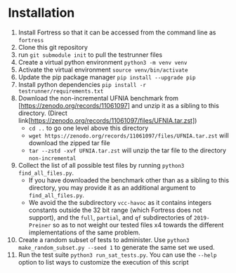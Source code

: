 
# Installation
1. Install Fortress so that it can be accessed from the command line as `fortress`
2. Clone this git repository
3. run `git submodule init` to pull the testrunner files
4. Create a virtual python environment `python3 -m venv venv`
5. Activate the virtual environment `source venv/bin/activate`
6. Update the pip package manager `pip install --upgrade pip`
6. Install python dependencies `pip install -r testrunner/requirements.txt`
4. Download the non-incremental UFNIA benchmark from [https://zenodo.org/records/11061097] and unzip it as a sibling to this directory. (Direct link[https://zenodo.org/records/11061097/files/UFNIA.tar.zst])
    - `cd ..` to go one level above this directory
    - `wget https://zenodo.org/records/11061097/files/UFNIA.tar.zst` will download the zipped tar file
    - `tar --zstd -xvf UFNIA.tar.zst` will unzip the tar file to the directory `non-incremental`
5. Collect the list of all possible test files by running `python3 find_all_files.py`.
    - If you have downloaded the benchmark other than as  a sibling to this directory, you may provide it as an additional argument to `find_all_files.py`.  
    - We avoid the the subdirectory `vcc-havoc` as it contains integers constants outside the 32 bit range (which Fortress does not support), and the `full`, `partial`, and `qf` subdirectories of `2019-Preiner` so as to not weight our tested files x4 towards the different implementations of the same problem.
6. Create a random subset of tests to administer. Use `python3 make_random_subset.py --seed 1` to generate the same set we used.
7. Run the test suite `python3 run_sat_tests.py`. You can use the `--help` option to list ways to customize the execution of this script
    